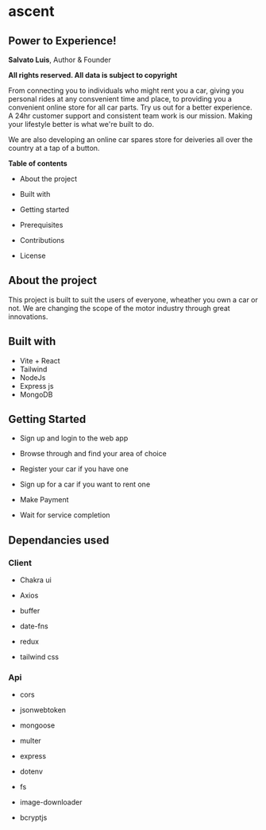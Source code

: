 # ascent

## Power to Experience!

**Salvato Luis**, Author & Founder

**All rights reserved. All data is subject to copyright**

From connecting you to individuals who might rent you a car, giving you personal rides at any consvenient time and place, to providing you a convenient online store for all car parts. Try us out for a better experience. A 24hr customer support and consistent team work is our mission. Making your lifestyle better is what we're built to do.

We are also developing an online car spares store for deiveries all over the country at a tap of a button.

**Table of contents**

* About the project

* Built with

* Getting started

* Prerequisites

* Contributions

* License

## About the project

This project is built to suit the users of everyone, wheather you own a car or not. We are changing the scope of the motor industry through great innovations.


## Built with

* Vite + React 
* Tailwind
* NodeJs
* Express js
* MongoDB

## Getting Started

* Sign up and login to the web app

* Browse through and find your area of choice

* Register your car if you have one

* Sign up for a car if you want to rent one

* Make Payment

* Wait for service completion


## Dependancies used


### Client

* Chakra ui

* Axios

* buffer

* date-fns

* redux

* tailwind css

### Api

* cors

* jsonwebtoken

* mongoose

* multer

* express

* dotenv

* fs

* image-downloader

* bcryptjs
